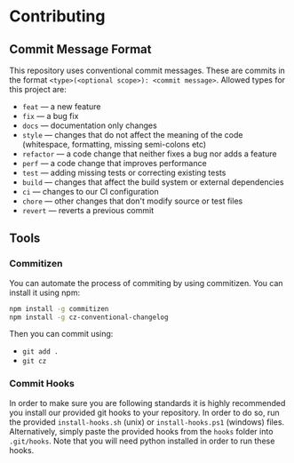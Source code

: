 # Contributing

## Commit Message Format

This repository uses conventional commit messages. These are commits in the
format `<type>(<optional scope>): <commit message>`. Allowed types for this
project are:

- `feat` &mdash; a new feature
- `fix` &mdash; a bug fix
- `docs` &mdash; documentation only changes
- `style` &mdash; changes that do not affect the meaning of the code
  (whitespace, formatting, missing semi-colons etc)
- `refactor` &mdash; a code change that neither fixes a bug nor adds a feature
- `perf` &mdash; a code change that improves performance
- `test` &mdash; adding missing tests or correcting existing tests
- `build` &mdash; changes that affect the build system or external dependencies
- `ci` &mdash; changes to our CI configuration
- `chore` &mdash; other changes that don't modify source or test files
- `revert` &mdash; reverts a previous commit

## Tools

### Commitizen

You can automate the process of commiting by using commitizen. You can install
it using npm:

```bash
npm install -g commitizen
npm install -g cz-conventional-changelog
```

Then you can commit using:

- `git add .`
- `git cz`

### Commit Hooks

In order to make sure you are following standards it is highly recommended you
install our provided git hooks to your repository. In order to do so, run the
provided `install-hooks.sh` (unix) or `install-hooks.ps1` (windows) files.
Alternatively, simply paste the provided hooks from the `hooks` folder into
`.git/hooks`. Note that you will need python installed in order to run these
hooks.
